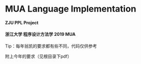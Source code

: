 # MUA Language Implementation

#### **ZJU PPL Project**

#### 浙江大学 程序设计方法学 2019 MUA

Tip：每年翁凯的要求都有些不同，代码仅供参考

附上今年的要求（见根目录下pdf）